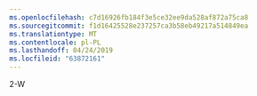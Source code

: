 ```yaml
---
ms.openlocfilehash: c7d16926fb184f3e5ce32ee9da528af872a75ca8
ms.sourcegitcommit: f1d16425528e237257ca3b58eb49217a514849ea
ms.translationtype: MT
ms.contentlocale: pl-PL
ms.lasthandoff: 04/24/2019
ms.locfileid: "63872161"
---
```

2-W